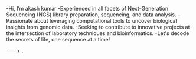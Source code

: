  -Hi, I’m akash kumar
-Experienced in all facets of Next-Generation Sequencing (NGS) library preparation, sequencing, and data analysis.
-Passionate about leveraging computational tools to uncover biological insights from genomic data.
-Seeking to contribute to innovative projects at the intersection of laboratory techniques and bioinformatics.
-Let's decode the secrets of life, one sequence at a time!

--->
.
